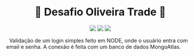 #   <h1 align="center"> :open_file_folder: Desafio Oliveira Trade :open_file_folder:</h1>
<p align="center">
  <img src="https://img.shields.io/badge/Status-Em%20desenvolvimento-yellow"/>
  <img src="https://img.shields.io/badge/Linguagem-JavaScript-green"/>
  <img src="https://img.shields.io/badge/NODE_Js-success"/>
</p>
<p>
  &nbsp Validação de um login simples feito em NODE, onde o usuário entra com email e senha. A conexão é feita com um banco de dados MongoAtlas.
</p>

